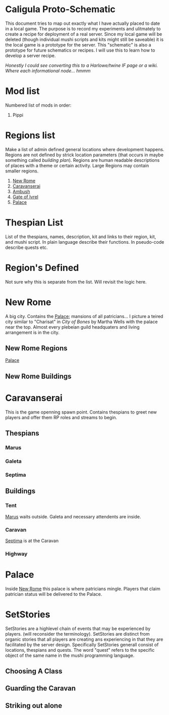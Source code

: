 # Caligula Proto-Schematic

This document tries to map out exactly what I have actually placed to date in a local game. The purpose is to record my experiments and ulitmately to create a recipe for deployment of a real server. Since my local game will be deleted (though individual mushi scripts and kits might still be saveable) it is the local game is a prototype for the server. This "schematic" is also a prototype for future schematics or recipes. I will use this to learn how to develop a server recipe.

_Honestly I could see converting this to a Harlowe/twine IF page or a wiki. Where each informational node... hmmm_

# Mod list
Numbered list of mods in order:
 1. Pippi
 
# Regions list
Make a list of admin defined general locations where development happens. Regions are not defined by strick location parameters (that occurs in maybe something called *building plan*). Regions are human readable descriptions of places with a theme or certain activity. Large Regions may contain smaller regions.

 1. [New Rome](#new-rome)
 2. [Caravanserai](#caravanserai)
 3. [Ambush](#ambush)
 4. [Gate of Ivrel](#gate-of-ivrel)
 5. [Palace](#palace)
 
# Thespian List
 List of the thespians, names, description, kit and links to their region, kit, and mushi script. In plain language describe their functions. In pseudo-code describe quests etc. 

# Region's Defined
Not sure why this is separate from the list. Will revisit the logic here.

# New Rome
A big city. Contains the [Palace](#palace); mansions of all patricians... I picture a teired city similar to "Charisat" in _City of Bones_ by Martha Wells with the palace near the top. Almost every plebeian guild headquaters and living arrangement is in the city.

## New Rome Regions
[Palace](#palace)

## New Rome Buildings

# Caravanserai
This is the game openning spawn point. Contains thespians to greet new players and offer them RP roles and streams to begin. 

## Thespians
### Marus
### Galeta
### Septima

## Buildings
### Tent
[Marus](#marus) waits outside. Galeta and necessary attendents are inside. 
### Caravan
[Septima](#septima) is at the Caravan
### Highway

# Palace
Inside [New Rome](##new-rome) this palace is where patricians mingle. Players that claim patrician status will be delivered to the Palace. 

# SetStories
SetStories are a highlevel chain of events that may be experienced by players. (will reconsider the terminology). 
SetStories are distinct from organic stories that all players are creating ans experiencing in that they are facilitated by the server design. 
Specifically SetStories generall consist of locations, thespians and quests. The word "quest" refers to the specific object of the same name in the mushi  programming language.
## Choosing A Class
## Guarding the Caravan
## Striking out alone 
